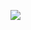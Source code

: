 [![](https://jitpack.io/v/aman2970/ExampleLibrary.svg)](https://jitpack.io/#aman2970/ExampleLibrary)
